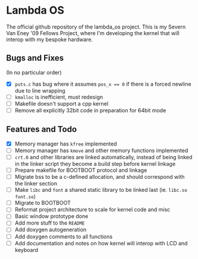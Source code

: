 # Lambda OS

The official github repository of the lambda_os project. This is my Severn Van Eney '09 Fellows Project, where I'm developing the kernel that will interop with my bespoke hardware.

## Bugs and Fixes

(In no particular order)

- [X] `puts.c` has bug where it assumes `pos_x == 0` if there is a forced newline due to line wrapping
- [ ] `kmalloc` is inefficient, must redesign
- [ ] Makefile doesn't support a cpp kernel
- [ ] Remove all explicitly 32bit code in preparation for 64bit mode

## Features and Todo

- [X] Memory manager has `kfree` implemented
- [ ] Memory manager has `kmove` and other memory functions implemented
- [ ] `crt.0` and other libraries are linked automatically, instead of being linked in the linker script they become a build step before kernel linkage
- [ ] Prepare makefile for BOOTBOOT protocol and linkage
- [ ] Migrate bss to be a c-defined allocation, and should correspond with the linker section
- [ ] Make `libc` and `font` a shared static library to be linked last (ie. `libc.so` `font.so`)
- [ ] Migrate to BOOTBOOT
- [ ] Reformat project architecture to scale for kernel code and misc
- [ ] Basic window prototype done
- [ ] Add more stuff to the `README`
- [ ] Add doxygen autogeneration
- [ ] Add doxygen comments to all functions
- [ ] Add documentation and notes on how kernel will interop with LCD and keyboard
